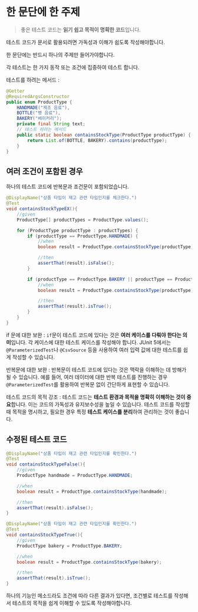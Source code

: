 # 한 문단에 한 주제  
> 좋은 테스트 코드는 **읽기 쉽고 목적이 명확한 코드**입니다.
>

테스트 코드가 문서로 활용되려면 가독성과 이해가 쉽도록 작성해야합니다.    
<procedure title="하나의 테스트 코드는 문서로서의 한 문단이다.">
    <step>
        <p>한 문단에는 반드시 하나의 주제만 들어가야합니다.</p>
    </step>
    <step>
        <p>각 테스트는 한 가지 동작 또는 조건에 집중하여 테스트 합니다.</p>
    </step>
</procedure>

테스트를 하려는 메서드
:
```Java
@Getter
@RequiredArgsConstructor
public enum ProductType {
    HANDMADE("제조 음료"),
    BOTTLE("병 음료"),
    BAKERY("베이커리");
    private final String text;
    // 테스트 하려는 메서드
    public static boolean containsStockType(ProductType productType) {
        return List.of(BOTTLE, BAKERY).contains(productType);
    }
}
```  

## 여러 조건이 포함된 경우  
하나의 테스트 코드에 반복문과 조건문이 포함되었습니다.
```Java
@DisplayName("상품 타입이 재고 관련 타입인지를 체크한다.")
@Test
void containsStockTypeEX(){
    //given
    ProductType[] productTypes = ProductType.values();

    for (ProductType productType : productTypes) {
        if (productType == ProductType.HANDMADE) {
            //when
            boolean result = ProductType.containsStockType(productType);

            //then
            assertThat(result).isFalse();
        }

        if (productType == ProductType.BAKERY || productType == ProductType.BOTTLE) {
            //when
            boolean result = ProductType.containsStockType(productType);

            //then
            assertThat(result).isTrue();
        }
    }
}
```  
if 문에 대한 보완
: `if`문이 테스트 코드에 있다는 것은 **여러 케이스를 다뤄야 한다는 의미**입니다.
각 케이스에 대한 테스트 케이스를 작성해야 합니다. 
JUnit 5에서는 `@ParameterizedTest`나 `@CsvSource` 등을 사용하여 
여러 입력 값에 대한 테스트를 쉽게 작성할 수 있습니다.

반복문에 대한 보완
: 반복문이 테스트 코드에 있다는 것은 맥락을 이해하는 데 방해가 될 수 있습니다. 
예를 들어, 여러 데이터에 대한 반복 테스트를 진행하는 경우
`@ParameterizedTest`를 활용하여 반복문 없이 간단하게 표현할 수 있습니다.

테스트 코드의 목적 강조
: 테스트 코드는 **테스트 환경과 목적을 명확히 이해하는 것이 중요**합니다.
이는 코드의 가독성과 유지보수성을 높일 수 있습니다. 
테스트 코드를 작성할 때 목적을 명시하고, 필요한 경우 특정 **테스트 케이스를 분리**하여 관리하는 것이 좋습니다.
  
## 수정된 테스트 코드
```java
@DisplayName("상품 타입이 재고 관련 타입인지를 확인한다.")
@Test
void containsStockTypeFalse(){
    //given
    ProductType handmade = ProductType.HANDMADE;

    //when
    boolean result = ProductType.containsStockType(handmade);

    //then
    assertThat(result).isFalse();
}
```
```Java
@DisplayName("상품 타입이 재고 관련 타입인지를 확인한다.")
@Test
void containsStockTypeTrue(){
    //given
    ProductType bakery = ProductType.BAKERY;

    //when
    boolean result = ProductType.containsStockType(bakery);

    //then
    assertThat(result).isTrue();
}
```

하나의 기능인 메소드라도 조건에 따라 다른 결과가 있다면, 조건별로 테스트를 작성해서 
테스트의 목적을 쉽게 이해할 수 있도록 작성해야합니다.